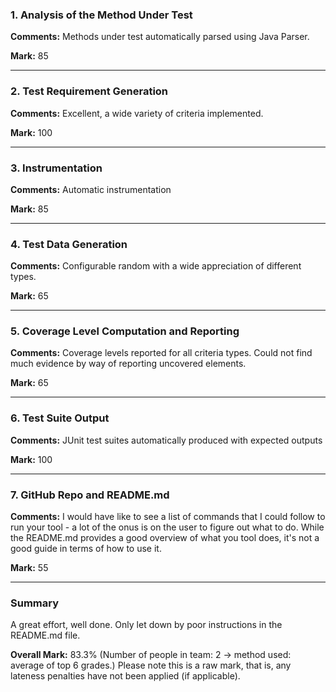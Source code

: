 ### 1. Analysis of the Method Under Test

__Comments:__ Methods under test automatically parsed using Java Parser.

__Mark:__ 85

---

### 2. Test Requirement Generation

__Comments:__ Excellent, a wide variety of criteria implemented.  

__Mark:__ 100

---

### 3. Instrumentation

__Comments:__ Automatic instrumentation 

__Mark:__ 85

---

### 4. Test Data Generation

__Comments:__ Configurable random with a wide appreciation of different types. 

__Mark:__ 65

---

### 5. Coverage Level Computation and Reporting

__Comments:__  Coverage levels reported for all criteria types. Could not find
much evidence by way of reporting uncovered elements.

__Mark:__ 65

---

### 6. Test Suite Output

__Comments:__ JUnit test suites automatically produced with expected outputs

__Mark:__ 100

---

### 7. GitHub Repo and README.md

__Comments:__ I would have like to see a list of commands that I could follow to
run your tool - a lot of the onus is on the user to figure out what to do. While
the README.md provides a good overview of what you tool does, it's not a good
guide in terms of how to use it.

__Mark:__ 55

---

### Summary

A great effort, well done. Only let down by poor instructions in the README.md
file. 

__Overall Mark:__ 83.3% (Number of people in team: 2 -> method used: average of top 6 grades.) Please note this is a raw mark, that is, any lateness penalties have not been applied (if applicable).